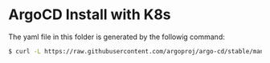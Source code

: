 # ArgoCD Install with K8s

The yaml file in this folder is generated by the followig command:

```bash
$ curl -L https://raw.githubusercontent.com/argoproj/argo-cd/stable/manifests/install.yaml > ./stack/argocd/argocd-install.yaml
```
